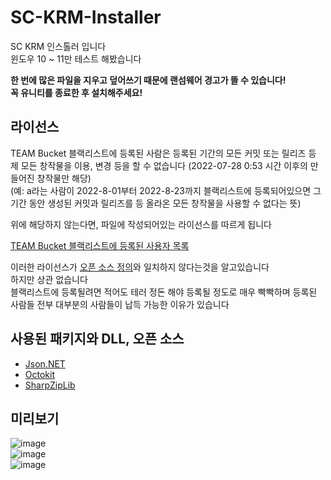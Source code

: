 # SC-KRM-Installer
SC KRM 인스톨러 입니다  
윈도우 10 ~ 11만 테스트 해봤습니다

**한 번에 많은 파일을 지우고 덮어쓰기 때문에 랜섬웨어 경고가 뜰 수 있습니다!**  
**꼭 유니티를 종료한 후 설치해주세요!**

## 라이선스
TEAM Bucket 블랙리스트에 등록된 사람은 등록된 기간의 모든 커밋 또는 릴리즈 등 제 모든 창작물을 이용, 변경 등을 할 수 없습니다 (2022-07-28 0:53 시간 이후의 만들어진 창작물만 해당)  
(예: a라는 사람이 2022-8-01부터 2022-8-23까지 블랙리스트에 등록되어있으면 그 기간 동안 생성된 커밋과 릴리즈를 등 올라온 모든 창작물을 사용할 수 없다는 뜻)

위에 해당하지 않는다면, 파일에 작성되어있는 라이선스를 따르게 됩니다

[TEAM Bucket 블랙리스트에 등록된 사용자 목록](https://docs.google.com/document/d/1diUFkd4drD_hroCqmRTYNVYzU_jpxQXsb45F-VvWekE/edit?usp=sharing)

이러한 라이선스가 [오픈 소스 정의](https://opensource.org/osd)와 일치하지 않다는것을 알고있습니다  
하지만 상관 없습니다  
블랙리스트에 등록될려면 적어도 테러 정돈 해야 등록될 정도로 매우 빡빡하며 등록된 사람들 전부 대부분의 사람들이 납득 가능한 이유가 있습니다

## 사용된 패키지와 DLL, 오픈 소스
- [Json.NET](https://github.com/JamesNK/Newtonsoft.Json)
- [Octokit](https://github.com/octokit/octokit.net)
- [SharpZipLib](https://github.com/icsharpcode/SharpZipLib)

## 미리보기
![image](https://user-images.githubusercontent.com/65212622/173207553-98317ccf-d510-4c01-b6e6-2ab31eb6a133.png)  
![image](https://user-images.githubusercontent.com/65212622/173207449-6c6eedf5-4d26-4aa9-9f2d-717f5d445171.png)  
![image](https://user-images.githubusercontent.com/65212622/173207460-39f077e9-b37a-4feb-af91-9e0f4a639cce.png)
